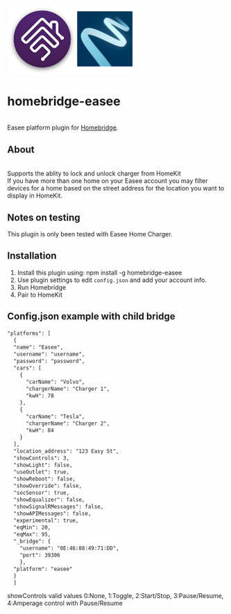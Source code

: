 <p align="left">
 <img width="300" src="logo/homebridge-easee.png" />
</p>

# homebridge-easee
<br>Easee platform plugin for [Homebridge](https://github.com/nfarina/homebridge).

## About

<br> Supports the ablity to lock and unlock charger from HomeKit
<br> If you have more than one home on your Easee account you may filter devices for a home based on the street address for the location you want to display in HomeKit.

## Notes on testing

This plugin is only been tested with Easee Home Charger.

## Installation
1. Install this plugin using: npm install -g homebridge-easee
3. Use plugin settings to edit ``config.json`` and add your account info.
4. Run Homebridge
5. Pair to HomeKit

## Config.json example with child bridge

```
"platforms": [
  {
  "name": "Easee",
  "username": "username",
  "password": "password",
  "cars": [
    {
      "carName": "Volvo",
      "chargerName": "Charger 1",
      "kwH": 78
    },
    {
      "carName": "Tesla",
      "chargerName": "Charger 2",
      "kwH": 84
    }
  ],
  "location_address": "123 Easy St",
  "showControls": 3,
  "showLight": false,
  "useOutlet": true,
  "showReboot": false,
  "showOverride": false,
  "socSensor": true,
  "showEqualizer": false,
  "showSignalRMessages": false,
  "showAPIMessages": false,
  "experimental": true,
  "eqMin": 20,
  "eqMax": 95,
  "_bridge": {
    "username": "0E:46:88:49:71:DD",
    "port": 39306
    },
  "platform": "easee"
  }
  ]
```
showControls valid values
0:None, 1:Toggle, 2:Start/Stop, 3:Pause/Resume, 4:Amperage control with Pause/Resume
